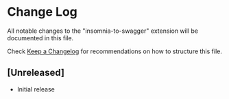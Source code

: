 # Change Log

All notable changes to the "insomnia-to-swagger" extension will be documented in this file.

Check [Keep a Changelog](http://keepachangelog.com/) for recommendations on how to structure this file.

## [Unreleased]

- Initial release